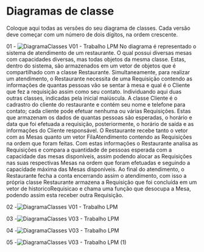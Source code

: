 # Diagramas de classe
Coloque aqui todas as versões do seu diagrama de classes. Cada versão deve começar com um número de dois dígitos, na ordem crescente.

01 - ![DiagramaClasses V01 - Trabalho LPM](https://github.com/DisciplinasProgramacao/lpm-projeto2024-1-joaoo/assets/143658544/fd3e041a-6138-4223-bc88-16f1499f1baf)
No diagrama é representado o sistema de atendimento de um restaurante. O qual possui diversas mesas com capacidades diversas, mas todas objetos da mesma classe. Estas, dentro do sistema, são armazenados em um vetor de objetos que é compartilhado com a classe Restaurante. 
Simultaneamente, para realizar um atendimento, o Restaurante necessita de uma Requisição contendo as informações de quantas pessoas vão se sentar à mesa e qual é o Cliente que fez a requisição assim como seu contato. Individuando aqui duas outras classes, indicadas pela inicial maiúscula. 
A classe Cliente é o cadrastro do cliente do restaurante e contém seu nome e telefone para contato; cada cliente pode efetuar nenhuma ou várias Requisições. Estas que armazenam os dados de quantas pessoas são esperadas, o horário e data que foi efetuada a requisição, posteriormente, o horário de saída e as informações do Cliente responsável.
O Restaurante recebe tanto o vetor com as Mesas quanto um vetor FilaAtendimento contendo as Requisições na ordem que foram feitas. Com estas informações o Restaurante analisa as Requisições e compara a quantidade de pessoas esperada com a capacidade das mesas disponíveis, assim podendo alocar as Requisições nas suas respectivas Mesas na ordem que foram efetuadas e seguindo a capacidade máxima das Mesas disponíveis.
Ao final do atendimento, o Restaurante fecha a conta encerrando assim o atendimento, com isso a própria classe Restaurante armazena a Requisição que foi concluída em um vetor de historicoRequisicao e chama uma função que desocupa a Mesa, podendo assim esta receber outra Requisição.

02 -![DiagramaClasses V01 - Trabalho LPM](https://github.com/DisciplinasProgramacao/lpm-projeto2024-1-javaquinho/assets/136115980/58bc95ce-deca-48d1-835b-d7676909a580)

03 -![DiagramaClasses V03 - Trabalho LPM](https://github.com/DisciplinasProgramacao/lpm-projeto2024-1-javaquinho/assets/136115980/83b8c5ae-baa7-4b3f-9769-3995dd32eb10)

04 -![DiagramaClasses V03 - Trabalho LPM](https://github.com/DisciplinasProgramacao/lpm-projeto2024-1-javaquinho/assets/136115980/99bfdbca-720c-4697-95ea-fd86dd1384ab)

05 -![DiagramaClasses V03 - Trabalho LPM (1)](https://github.com/DisciplinasProgramacao/lpm-projeto2024-1-javaquinho/assets/136115980/9e1787d5-00ec-481e-864f-49a25f4b39ea)


